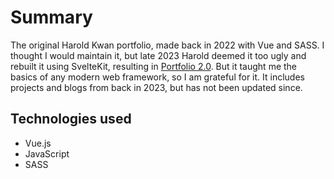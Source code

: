 # Summary
The original Harold Kwan portfolio, made back in 2022 with Vue and SASS. I thought I would maintain it, but late 2023 Harold deemed it too ugly and rebuilt it using SvelteKit, resulting in [Portfolio 2.0](/projects/portfolio-2.0). But it taught me the basics of any modern web framework, so I am grateful for it. It includes projects and blogs from back in 2023, but has not been updated since.

## Technologies used
- Vue.js
- JavaScript
- SASS